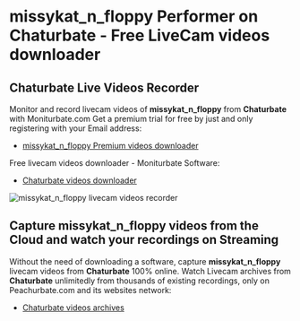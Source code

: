 # missykat_n_floppy Performer on Chaturbate - Free LiveCam videos downloader

## Chaturbate Live Videos Recorder

Monitor and record livecam videos of **missykat_n_floppy** from **Chaturbate** with Moniturbate.com
Get a premium trial for free by just and only registering with your Email address:
* [missykat_n_floppy Premium videos downloader](https://moniturbate.com/request-demo-licence-key.html)

Free livecam videos downloader - Moniturbate Software:
* [Chaturbate videos downloader](https://moniturbate.com/moniturbate-download-software.html)

![missykat_n_floppy livecam videos recorder](https://peachurnet.com/templates/moniturbate-software.png)


## Capture missykat_n_floppy videos from the Cloud and watch your recordings on Streaming

Without the need of downloading a software, capture **missykat_n_floppy** livecam videos from **Chaturbate** 100% online.
Watch Livecam archives from **Chaturbate** unlimitedly from thousands of existing recordings, only on Peachurbate.com and its websites network:
* [Chaturbate videos archives](https://peachurnet.com/)